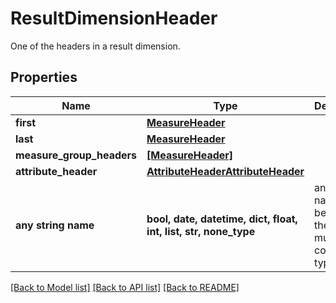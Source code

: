 # ResultDimensionHeader

One of the headers in a result dimension.

## Properties
Name | Type | Description | Notes
------------ | ------------- | ------------- | -------------
**first** | [**MeasureHeader**](MeasureHeader.md) |  | [optional] 
**last** | [**MeasureHeader**](MeasureHeader.md) |  | [optional] 
**measure_group_headers** | [**[MeasureHeader]**](MeasureHeader.md) |  | [optional] 
**attribute_header** | [**AttributeHeaderAttributeHeader**](AttributeHeaderAttributeHeader.md) |  | [optional] 
**any string name** | **bool, date, datetime, dict, float, int, list, str, none_type** | any string name can be used but the value must be the correct type | [optional]

[[Back to Model list]](../README.md#documentation-for-models) [[Back to API list]](../README.md#documentation-for-api-endpoints) [[Back to README]](../README.md)


